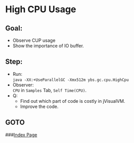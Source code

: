 High CPU Usage
==
Goal:
--
* Observe CUP usage
* Show the importance of IO buffer.


Step:
--
* Run:  
	`java -XX:+UseParallelGC -Xmx512m ybs.gc.cpu.HighCpu`
* Observer:  
	`CPU` in `Samples` Tab, `Self Time(CPU)`.
* Q:  
	* Find out which part of code is costly in jVisualVM.  
	* Improve the code.  


GOTO
--
###[Index Page](../../../../../../README.md)